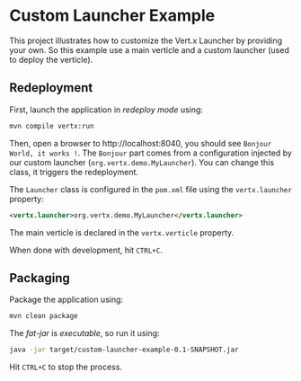 # Custom Launcher Example

This project illustrates how to customize the Vert.x Launcher by providing your own. So this example use a main verticle
 and a custom launcher (used to deploy the verticle).


## Redeployment

First, launch the application in _redeploy mode_ using:

```bash
mvn compile vertx:run
```

Then, open a browser to http://localhost:8040, you should see `Bonjour World, it works !`. The `Bonjour` part comes from 
a configuration injected by our custom launcher (`org.vertx.demo.MyLauncher`). You can change this class, it triggers the 
redeployment.

The `Launcher` class is configured in the `pom.xml` file using the `vertx.launcher` property:

```xml
<vertx.launcher>org.vertx.demo.MyLauncher</vertx.launcher>
```

The main verticle is declared in the `vertx.verticle` property.

When done with development, hit `CTRL+C`. 

## Packaging

Package the application using:

```bash
mvn clean package
```

The _fat-jar_ is _executable_, so run it using:

```bash
java -jar target/custom-launcher-example-0.1-SNAPSHOT.jar 
```

Hit `CTRL+C` to stop the process.
